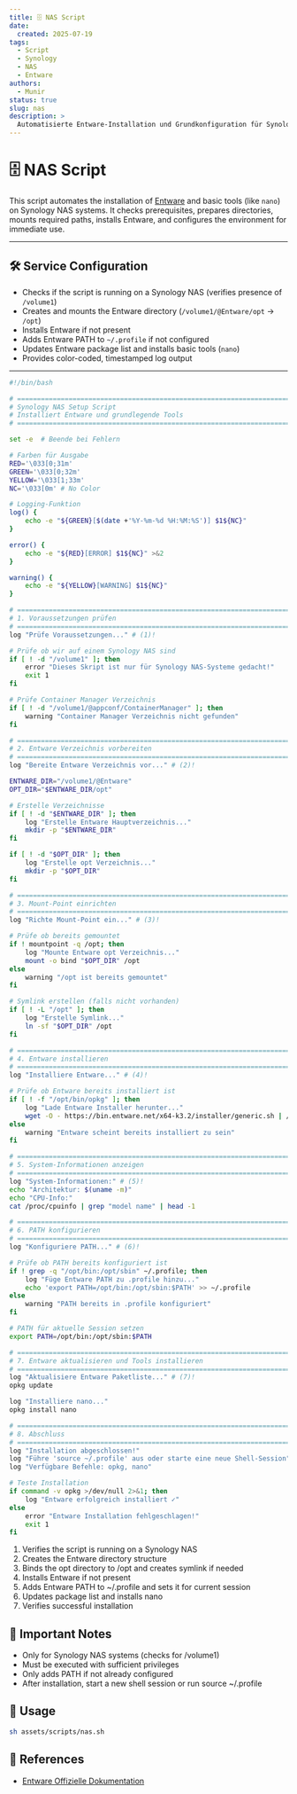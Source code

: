 ```yaml
---
title: 🗄️ NAS Script
date:
  created: 2025-07-19
tags:
  - Script
  - Synology
  - NAS
  - Entware
authors:
  - Munir
status: true
slug: nas
description: >
  Automatisierte Entware-Installation und Grundkonfiguration für Synology NAS Systeme.
---
```


# 🗄️ NAS Script

This script automates the installation of [Entware](https://entware.net/) and basic tools (like `nano`) on Synology NAS systems. It checks prerequisites, prepares directories, mounts required paths, installs Entware, and configures the environment for immediate use.

<!-- more -->

---

## 🛠️ Service Configuration

- Checks if the script is running on a Synology NAS (verifies presence of `/volume1`)
- Creates and mounts the Entware directory (`/volume1/@Entware/opt` → `/opt`)
- Installs Entware if not present
- Adds Entware PATH to `~/.profile` if not configured
- Updates Entware package list and installs basic tools (`nano`)
- Provides color-coded, timestamped log output

---

```sh linenums="1" title="nas.sh"
#!/bin/bash

# =============================================================================
# Synology NAS Setup Script
# Installiert Entware und grundlegende Tools
# =============================================================================

set -e  # Beende bei Fehlern

# Farben für Ausgabe
RED='\033[0;31m'
GREEN='\033[0;32m'
YELLOW='\033[1;33m'
NC='\033[0m' # No Color

# Logging-Funktion
log() {
    echo -e "${GREEN}[$(date +'%Y-%m-%d %H:%M:%S')] $1${NC}"
}

error() {
    echo -e "${RED}[ERROR] $1${NC}" >&2
}

warning() {
    echo -e "${YELLOW}[WARNING] $1${NC}"
}

# =============================================================================
# 1. Voraussetzungen prüfen
# =============================================================================
log "Prüfe Voraussetzungen..." # (1)!

# Prüfe ob wir auf einem Synology NAS sind
if [ ! -d "/volume1" ]; then
    error "Dieses Skript ist nur für Synology NAS-Systeme gedacht!"
    exit 1
fi

# Prüfe Container Manager Verzeichnis
if [ ! -d "/volume1/@appconf/ContainerManager" ]; then
    warning "Container Manager Verzeichnis nicht gefunden"
fi

# =============================================================================
# 2. Entware Verzeichnis vorbereiten
# =============================================================================
log "Bereite Entware Verzeichnis vor..." # (2)!

ENTWARE_DIR="/volume1/@Entware"
OPT_DIR="$ENTWARE_DIR/opt"

# Erstelle Verzeichnisse
if [ ! -d "$ENTWARE_DIR" ]; then
    log "Erstelle Entware Hauptverzeichnis..."
    mkdir -p "$ENTWARE_DIR"
fi

if [ ! -d "$OPT_DIR" ]; then
    log "Erstelle opt Verzeichnis..."
    mkdir -p "$OPT_DIR"
fi

# =============================================================================
# 3. Mount-Point einrichten
# =============================================================================
log "Richte Mount-Point ein..." # (3)!

# Prüfe ob bereits gemountet
if ! mountpoint -q /opt; then
    log "Mounte Entware opt Verzeichnis..."
    mount -o bind "$OPT_DIR" /opt
else
    warning "/opt ist bereits gemountet"
fi

# Symlink erstellen (falls nicht vorhanden)
if [ ! -L "/opt" ]; then
    log "Erstelle Symlink..."
    ln -sf "$OPT_DIR" /opt
fi

# =============================================================================
# 4. Entware installieren
# =============================================================================
log "Installiere Entware..." # (4)!

# Prüfe ob Entware bereits installiert ist
if [ ! -f "/opt/bin/opkg" ]; then
    log "Lade Entware Installer herunter..."
    wget -O - https://bin.entware.net/x64-k3.2/installer/generic.sh | /bin/sh
else
    warning "Entware scheint bereits installiert zu sein"
fi

# =============================================================================
# 5. System-Informationen anzeigen
# =============================================================================
log "System-Informationen:" # (5)!
echo "Architektur: $(uname -m)"
echo "CPU-Info:"
cat /proc/cpuinfo | grep "model name" | head -1

# =============================================================================
# 6. PATH konfigurieren
# =============================================================================
log "Konfiguriere PATH..." # (6)!

# Prüfe ob PATH bereits konfiguriert ist
if ! grep -q "/opt/bin:/opt/sbin" ~/.profile; then
    log "Füge Entware PATH zu .profile hinzu..."
    echo 'export PATH=/opt/bin:/opt/sbin:$PATH' >> ~/.profile
else
    warning "PATH bereits in .profile konfiguriert"
fi

# PATH für aktuelle Session setzen
export PATH=/opt/bin:/opt/sbin:$PATH

# =============================================================================
# 7. Entware aktualisieren und Tools installieren
# =============================================================================
log "Aktualisiere Entware Paketliste..." # (7)!
opkg update

log "Installiere nano..."
opkg install nano

# =============================================================================
# 8. Abschluss
# =============================================================================
log "Installation abgeschlossen!"
log "Führe 'source ~/.profile' aus oder starte eine neue Shell-Session"
log "Verfügbare Befehle: opkg, nano"

# Teste Installation
if command -v opkg >/dev/null 2>&1; then
    log "Entware erfolgreich installiert ✓"
else
    error "Entware Installation fehlgeschlagen!"
    exit 1
fi
```

1. Verifies the script is running on a Synology NAS
2. Creates the Entware directory structure
3. Binds the opt directory to /opt and creates symlink if needed
4. Installs Entware if not present
5. Adds Entware PATH to ~/.profile and sets it for current session
6. Updates package list and installs nano
7. Verifies successful installation

## 🔐 Important Notes

- Only for Synology NAS systems (checks for /volume1)
- Must be executed with sufficient privileges
- Only adds PATH if not already configured
- After installation, start a new shell session or run source ~/.profile

## 🚀 Usage

```bash
sh assets/scripts/nas.sh
```

## 🔗 References

- [Entware Offizielle Dokumentation](https://github.com/Entware/Entware/wiki) 
